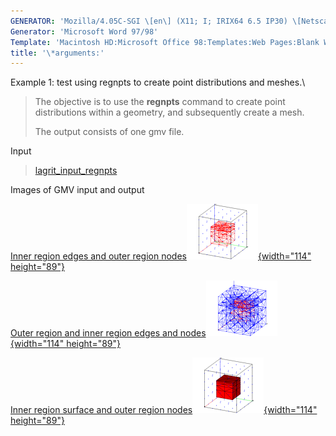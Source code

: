 ```yaml
---
GENERATOR: 'Mozilla/4.05C-SGI \[en\] (X11; I; IRIX64 6.5 IP30) \[Netscape\]'
Generator: 'Microsoft Word 97/98'
Template: 'Macintosh HD:Microsoft Office 98:Templates:Web Pages:Blank Web Page'
title: '\*arguments:'
---
```


Example 1: test using regnpts to create point distributions and meshes.\

> The objective is to use the **regnpts** command to create point
> distributions within a geometry, and subsequently create a mesh.
>
> The output consists of one gmv file.

Input

> [lagrit\_input\_regnpts](../input_output/lagrit_input_regnpts)
>
Images of GMV input and output

[Inner region edges and outer region
nodes](image/regnpts1.gif)[![](image/regnpts1_tn.gif){width="114"
height="89"}](image/regnpts1.gif)

[Outer region and inner region edges and
nodes](image/regnpts3.gif)[![](image/regnpts3_tn.gif){width="114"
height="89"}](image/regnpts3.gif)

[Inner region surface and outer region
nodes](image/regnpts2.gif)[![](image/regnpts2_tn.gif){width="114"
height="89"}](image/regnpts2.gif)
